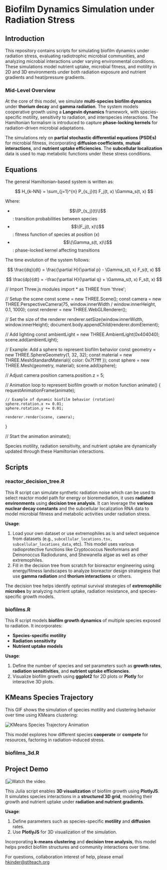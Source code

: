 # Biofilm Dynamics Simulation under Radiation Stress

## Introduction

This repository contains scripts for simulating biofilm dynamics under radiation stress, evaluating radiotrophic microbial communities, and analyzing microbial interactions under varying environmental conditions. These simulations model nutrient uptake, microbial fitness, and motility in 2D and 3D environments under both radiation exposure and nutrient gradients and heat/pressure gradients.

### Mid-Level Overview

At the core of this model, we simulate **multi-species biofilm dynamics** under **thorium decay** and **gamma radiation**. The system models cooperative growth using a **Langevin dynamics** framework, with species-specific motility, sensitivity to radiation, and interspecies interactions. The Hamiltonian formalism is introduced to capture **phase-locking kernels** for radiation-driven microbial adaptations.

The simulations rely on **partial stochastic differential equations (PSDEs)** for microbial fitness, incorporating **diffusion coefficients**, **mutual interactions**, and **nutrient uptake efficiencies**. The **subcellular localization** data is used to map metabolic functions under these stress conditions.

## Equations

The general Hamiltonian-based system is written as:

$$
H_{k-NN} = \sum_{j=1}^{n} P_{s_j}(t) F_j(t, x) \Gamma_s(t, x)
$$

Where:
- $$\(P_{s_j}(t)\)$$ : transition probabilities between species
- $$\(F_j(t, x)\)$$ : fitness function of species at position \(x\)
- $$\(\Gamma_s(t, x)\)$$: phase-locked kernel affecting transitions

The time evolution of the system follows:

$$
\frac{dq}{dt} = \frac{\partial H}{\partial p} - \Gamma_s(t, x) F_s(t, x)
$$

$$
\frac{dp}{dt} = -\frac{\partial H}{\partial q} + \Gamma_s(t, x) F_s(t, x)
$$

// Import Three.js modules
import * as THREE from 'three';

// Setup the scene
const scene = new THREE.Scene();
const camera = new THREE.PerspectiveCamera(75, window.innerWidth / window.innerHeight, 0.1, 1000);
const renderer = new THREE.WebGLRenderer();

// Set the size of the renderer
renderer.setSize(window.innerWidth, window.innerHeight);
document.body.appendChild(renderer.domElement);

// Add lighting
const ambientLight = new THREE.AmbientLight(0x404040);
scene.add(ambientLight);

// Example: Add a sphere to represent biofilm behavior
const geometry = new THREE.SphereGeometry(1, 32, 32);
const material = new THREE.MeshStandardMaterial({ color: 0x7f7fff });
const sphere = new THREE.Mesh(geometry, material);
scene.add(sphere);

// Adjust camera position
camera.position.z = 5;

// Animation loop to represent biofilm growth or motion
function animate() {
    requestAnimationFrame(animate);

    // Example of dynamic biofilm behavior (rotation)
    sphere.rotation.x += 0.01;
    sphere.rotation.y += 0.01;

    renderer.render(scene, camera);
}

// Start the animation
animate();

Species motility, radiation sensitivity, and nutrient uptake are dynamically updated through these Hamiltonian interactions.

## Scripts

### reactor_decision_tree.R

This R script can simulate synthetic radiation noise which can be used to select reactor model path for energy or bioremediation, it uses **radiated environments** using **decision tree analysis**. It can leverage the **various nuclear decay constants** and the subcellular localization RNA data to model microbial fitness and metabolic activities under radiation stress.

**Usage**:
1. Load your own dataset or use extremophiles as is and select sequence from datasets (e.g., `subcellular_locations.tsv, subcellular_locations_data`, etc). This model uses various radioprotective functions like Cryptococcus Neoformans and Deinonoccus Radiodurans, and Shewanella algae as well as other extremophiles.
2. Fill in the decision tree from scratch for bioreactor engineering using energy/fitness landscapes to analyze bioreactor design strategiess that use **gamma radiation** and **thorium interactions** or others.

The decision tree helps identify optimal survival strategies of **extremophilic microbes** by analyzing nutrient uptake, radiation resistance, and species-specific growth models.

### biofilms.R

This R script models **biofilm growth dynamics** of multiple species exposed to radiation. It incorporates:
- **Species-specific motility**
- **Radiation sensitivity**
- **Nutrient uptake models**

**Usage**:
1. Define the number of species and set parameters such as **growth rates**, **radiation sensitivities**, and **nutrient uptake efficiencies**.
2. Visualize biofilm growth using **ggplot2** for 2D plots or **Plotly** for interactive 3D plots.

<div>
  <h2>KMeans Species Trajectory</h2>
  <p>This GIF shows the simulation of species motility and clustering behavior over time using KMeans clustering:</p>
  <img src="https://i.giphy.com/media/v1.Y2lkPTc5MGI3NjExeHpqNmNvYTFjMHIyeGNpa3RtOHE3cmI1ajZhbHJib2hjODZ2bWdpeSZlcD12MV9pbnRlcm5hbF9naWZfYnlfaWQmY3Q9Zw/oKfaA8IEcAoHQMlZG3/giphy.gif" alt="KMeans Species Trajectory Animation">
</div>

This model explores how different species **cooperate** or **compete** for resources, factoring in radiation-induced stress.

### biofilms_3d.R

## Project Demo

[![Watch the video](https://https://drive.google.com/file/d/1huR7BzRkdLneXVtaaHBpmnxO7F_77v_a/view?usp=drive_link/)

This Julia script enables **3D visualization** of biofilm growth using **PlotlyJS**. It simulates species interactions in a **structured 3D grid**, modeling their growth and nutrient uptake under **radiation and nutrient gradients**.

**Usage**:
1. Define parameters such as species-specific **motility** and **diffusion** rates.
2. Use **PlotlyJS** for 3D visualization of the simulation.

Incorporating **k-means clustering** and **decision tree analysis**, this model helps predict biofilm structures and community interactions over time.

For questions, collaboration interest of help, please email hkinder@stlteach.org
